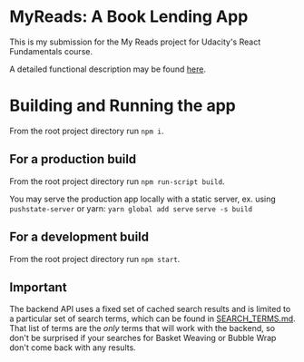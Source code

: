 # MyReads: A Book Lending App

This is my submission for the My Reads project for Udacity's React Fundamentals course.

A detailed functional description may be found [here](https://review.udacity.com/#!/rubrics/918/view).

# Building and Running the app
From the root project directory run `npm i`.

## For a production build
From the root project directory run `npm run-script build`.

You may serve the production app locally with a static server, ex. using `pushstate-server` or yarn:
  `yarn global add serve`
  `serve -s build`

## For a development build
From the root project directory run `npm start`.

## Important
The backend API uses a fixed set of cached search results and is limited to a particular set of search terms, which can be found in [SEARCH_TERMS.md](SEARCH_TERMS.md). That list of terms are the _only_ terms that will work with the backend, so don't be surprised if your searches for Basket Weaving or Bubble Wrap don't come back with any results.

